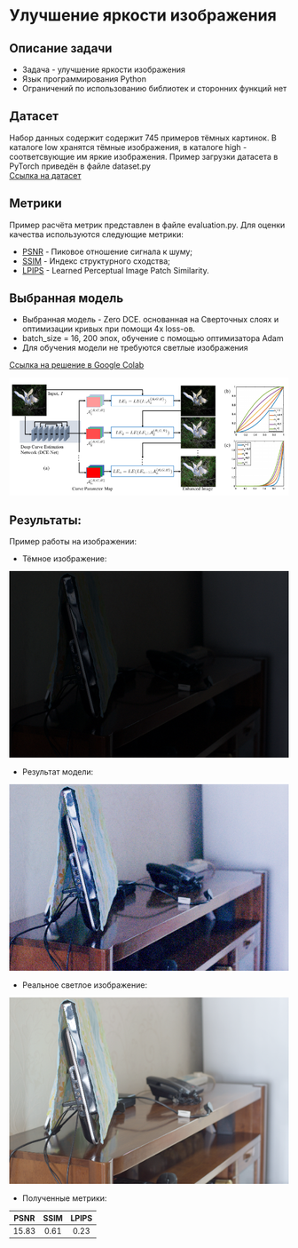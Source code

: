 # Улучшение яркости изображения
## Описание задачи
* Задача - улучшение яркости изображения
* Язык программирования Python
* Ограничений по использованию библиотек и сторонних функций нет

## Датасет
Набор данных содержит содержит 745 примеров тёмных картинок. В каталоге low хранятся тёмные изображения, в каталоге high - соответсвующие им яркие изображения. Пример загрузки датасета в PyTorch приведён в файле dataset.py       
[Ссылка на датасет](https://drive.google.com/file/d/1ThoPb1flnfXDpRIytgBd7_e9Kv_lPnbo/view) 

## Метрики
Пример расчёта метрик представлен в файле evaluation.py. Для оценки качества используются следующие метрики:
* [PSNR](https://ru.wikipedia.org/wiki/Пиковое_отношение_сигнала_к_шуму) - Пиковое отношение сигнала к шуму;
* [SSIM](https://ru.wikipedia.org/wiki/SSIM) - Индекс структурного сходства;
* [LPIPS](https://github.com/richzhang/PerceptualSimilarity#c-about-the-metric) - Learned Perceptual Image Patch Similarity.  

## Выбранная модель
* Выбранная модель - Zero DCE. основанная на Cверточных слоях и оптимизации кривых при помощи 4х loss-ов.
* batch_size = 16, 200 эпох, обучение с помощью оптимизатора Adam
* Для обучения модели не требуются светлые изображения

[Ссылка на решение в Google Colab](https://colab.research.google.com/drive/1TW0hTOlcpjV2A0rYrGRcqyb04dckylfr?usp=sharing)


![Модель Zero-DCE](https://github.com/VladislavEpifanow/cv_lab4/blob/main/results-example/ZERO-DCE.png)


## Результаты:
Пример работы на изображении:
* Тёмное изображение:
  
![low_light_img](https://github.com/VladislavEpifanow/cv_lab4/blob/main/results-example/low_img.png)
* Результат модели:
  
![model_img](https://github.com/VladislavEpifanow/cv_lab4/blob/main/results-example/Model_img.png)
* Реальное светлое изображение:
  
![model_img](https://github.com/VladislavEpifanow/cv_lab4/blob/main/results-example/Real_high_img.png)

* Полученные метрики:
  
|PSNR|SSIM|LPIPS|
|:---:|:---:|:---:
15.83|0.61|0.23
